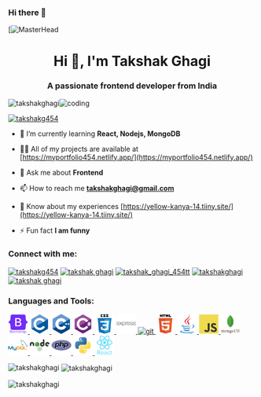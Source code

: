 ### Hi there 👋

[![MasterHead](https://images.search.yahoo.com/search/images;_ylt=Awr9.5otmbxlVzEPJdeJzbkF;_ylu=c2VjA3NlYXJjaARzbGsDYnV0dG9u;_ylc=X1MDOTYwNjI4NTcEX3IDMgRmcgNtY2FmZWUEZnIyA3A6cyx2OmksbTpzYi10b3AEZ3ByaWQDMjRpTi5hVU9RMEtiQUtILjNnYVdHQQRuX3JzbHQDMARuX3N1Z2cDMQRvcmlnaW4DaW1hZ2VzLnNlYXJjaC55YWhvby5jb20EcG9zAzAEcHFzdHIDBHBxc3RybAMwBHFzdHJsAzI3BHF1ZXJ5A2FuaW1hdGVkJTIwY29kZGluZyUyMGJhbm5lciUyMGdpZgR0X3N0bXADMTcwNjg1ODgxMA--?p=animated+codding+banner+gif&fr=mcafee&fr2=p%3As%2Cv%3Ai%2Cm%3Asb-top&ei=UTF-8&x=wrt&type=E211US885G0#id=0&iurl=https%3A%2F%2Fcamo.githubusercontent.com%2Fba9f3bd30647e352a3f5e1e45eb45c6ec7bad6155cd16aaedf4a426738da0ca5%2F68747470733a2f2f696e646f616e616c79746963612e636f6d2f7374617469632f696d616765732f62616e6e6572722e676966&action=click)
<h1 align="center">Hi 👋, I'm Takshak Ghagi</h1>
<h3 align="center">A passionate frontend developer from India</h3>

<img align="right" alt="coding" src="https://cdn.dribbble.com/users/2131993/screenshots/4948736/thoughtworks-gif_dribbble.gif" alt="Girl in a jacket" width="400">

<p align="left"> <img src="https://komarev.com/ghpvc/?username=takshakghagi&label=Profile%20views&color=0e75b6&style=flat" alt="takshakghagi" /> </p>

<p align="left"> <a href="https://twitter.com/takshakg454" target="blank"><img src="https://img.shields.io/twitter/follow/takshakg454?logo=twitter&style=for-the-badge" alt="takshakg454" /></a> </p>

- 🌱 I’m currently learning **React, Nodejs, MongoDB**

- 👨‍💻 All of my projects are available at [https://myportfolio454.netlify.app/](https://myportfolio454.netlify.app/)

- 💬 Ask me about **Frontend**

- 📫 How to reach me **takshakghagi@gmail.com**

- 📄 Know about my experiences [https://yellow-kanya-14.tiiny.site/](https://yellow-kanya-14.tiiny.site/)

- ⚡ Fun fact **I am funny**

<h3 align="left">Connect with me:</h3>
<p align="left">
<a href="https://twitter.com/takshakg454" target="blank"><img align="center" src="https://raw.githubusercontent.com/rahuldkjain/github-profile-readme-generator/master/src/images/icons/Social/twitter.svg" alt="takshakg454" height="30" width="40" /></a>
<a href="https://linkedin.com/in/takshak ghagi" target="blank"><img align="center" src="https://raw.githubusercontent.com/rahuldkjain/github-profile-readme-generator/master/src/images/icons/Social/linked-in-alt.svg" alt="takshak ghagi" height="30" width="40" /></a>
<a href="https://instagram.com/takshak_ghagi_454tt" target="blank"><img align="center" src="https://raw.githubusercontent.com/rahuldkjain/github-profile-readme-generator/master/src/images/icons/Social/instagram.svg" alt="takshak_ghagi_454tt" height="30" width="40" /></a>
<a href="https://www.hackerrank.com/takshakghagi" target="blank"><img align="center" src="https://raw.githubusercontent.com/rahuldkjain/github-profile-readme-generator/master/src/images/icons/Social/hackerrank.svg" alt="takshakghagi" height="30" width="40" /></a>
<a href="https://www.hackerearth.com/takshak ghagi" target="blank"><img align="center" src="https://raw.githubusercontent.com/rahuldkjain/github-profile-readme-generator/master/src/images/icons/Social/hackerearth.svg" alt="takshak ghagi" height="30" width="40" /></a>
</p>

<h3 align="left">Languages and Tools:</h3>
<p align="left"> <a href="https://getbootstrap.com" target="_blank" rel="noreferrer"> <img src="https://raw.githubusercontent.com/devicons/devicon/master/icons/bootstrap/bootstrap-plain-wordmark.svg" alt="bootstrap" width="40" height="40"/> </a> <a href="https://www.cprogramming.com/" target="_blank" rel="noreferrer"> <img src="https://raw.githubusercontent.com/devicons/devicon/master/icons/c/c-original.svg" alt="c" width="40" height="40"/> </a> <a href="https://www.w3schools.com/cpp/" target="_blank" rel="noreferrer"> <img src="https://raw.githubusercontent.com/devicons/devicon/master/icons/cplusplus/cplusplus-original.svg" alt="cplusplus" width="40" height="40"/> </a> <a href="https://www.w3schools.com/cs/" target="_blank" rel="noreferrer"> <img src="https://raw.githubusercontent.com/devicons/devicon/master/icons/csharp/csharp-original.svg" alt="csharp" width="40" height="40"/> </a> <a href="https://www.w3schools.com/css/" target="_blank" rel="noreferrer"> <img src="https://raw.githubusercontent.com/devicons/devicon/master/icons/css3/css3-original-wordmark.svg" alt="css3" width="40" height="40"/> </a> <a href="https://expressjs.com" target="_blank" rel="noreferrer"> <img src="https://raw.githubusercontent.com/devicons/devicon/master/icons/express/express-original-wordmark.svg" alt="express" width="40" height="40"/> </a> <a href="https://git-scm.com/" target="_blank" rel="noreferrer"> <img src="https://www.vectorlogo.zone/logos/git-scm/git-scm-icon.svg" alt="git" width="40" height="40"/> </a> <a href="https://www.w3.org/html/" target="_blank" rel="noreferrer"> <img src="https://raw.githubusercontent.com/devicons/devicon/master/icons/html5/html5-original-wordmark.svg" alt="html5" width="40" height="40"/> </a> <a href="https://www.java.com" target="_blank" rel="noreferrer"> <img src="https://raw.githubusercontent.com/devicons/devicon/master/icons/java/java-original.svg" alt="java" width="40" height="40"/> </a> <a href="https://developer.mozilla.org/en-US/docs/Web/JavaScript" target="_blank" rel="noreferrer"> <img src="https://raw.githubusercontent.com/devicons/devicon/master/icons/javascript/javascript-original.svg" alt="javascript" width="40" height="40"/> </a> <a href="https://www.mongodb.com/" target="_blank" rel="noreferrer"> <img src="https://raw.githubusercontent.com/devicons/devicon/master/icons/mongodb/mongodb-original-wordmark.svg" alt="mongodb" width="40" height="40"/> </a> <a href="https://www.mysql.com/" target="_blank" rel="noreferrer"> <img src="https://raw.githubusercontent.com/devicons/devicon/master/icons/mysql/mysql-original-wordmark.svg" alt="mysql" width="40" height="40"/> </a> <a href="https://nodejs.org" target="_blank" rel="noreferrer"> <img src="https://raw.githubusercontent.com/devicons/devicon/master/icons/nodejs/nodejs-original-wordmark.svg" alt="nodejs" width="40" height="40"/> </a> <a href="https://www.php.net" target="_blank" rel="noreferrer"> <img src="https://raw.githubusercontent.com/devicons/devicon/master/icons/php/php-original.svg" alt="php" width="40" height="40"/> </a> <a href="https://www.python.org" target="_blank" rel="noreferrer"> <img src="https://raw.githubusercontent.com/devicons/devicon/master/icons/python/python-original.svg" alt="python" width="40" height="40"/> </a> <a href="https://reactjs.org/" target="_blank" rel="noreferrer"> <img src="https://raw.githubusercontent.com/devicons/devicon/master/icons/react/react-original-wordmark.svg" alt="react" width="40" height="40"/> </a> </p>

<p><img align="left" src="https://github-readme-stats.vercel.app/api/top-langs?username=takshakghagi&show_icons=true&locale=en&layout=compact" alt="takshakghagi" /></p>

<p>&nbsp;<img align="center" src="https://github-readme-stats.vercel.app/api?username=takshakghagi&show_icons=true&locale=en" alt="takshakghagi" /></p>

<p><img align="center" src="https://github-readme-streak-stats.herokuapp.com/?user=takshakghagi&" alt="takshakghagi" /></p>
